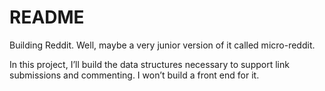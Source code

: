 # README

Building Reddit. Well, maybe a very junior version of it called micro-reddit. 

In this project, I’ll build the data structures necessary to support link submissions and commenting. 
I won’t build a front end for it.
